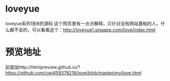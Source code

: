 # loveyue
loveyue系列1到8的源码
这个网页里有一点点解释，只针对没有网站基础的人，什么都不会的，可以看看这个：<a href='http://loveyue1.sinaapp.com/love/index.html' target="_blank">http://loveyue1.sinaapp.com/love/index.html</a>

# 预览地址
 前面加http://htmlpreview.github.io/?https://github.com/cwj459378216/love/blob/master/my/love.html
